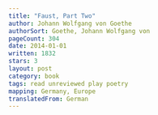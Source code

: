 ```yaml
---
title: "Faust, Part Two"
author: Johann Wolfgang von Goethe
authorSort: Goethe, Johann Wolfgang von
pageCount: 304
date: 2014-01-01
written: 1832
stars: 3
layout: post
category: book
tags: read unreviewed play poetry
mapping: Germany, Europe
translatedFrom: German
---
```

